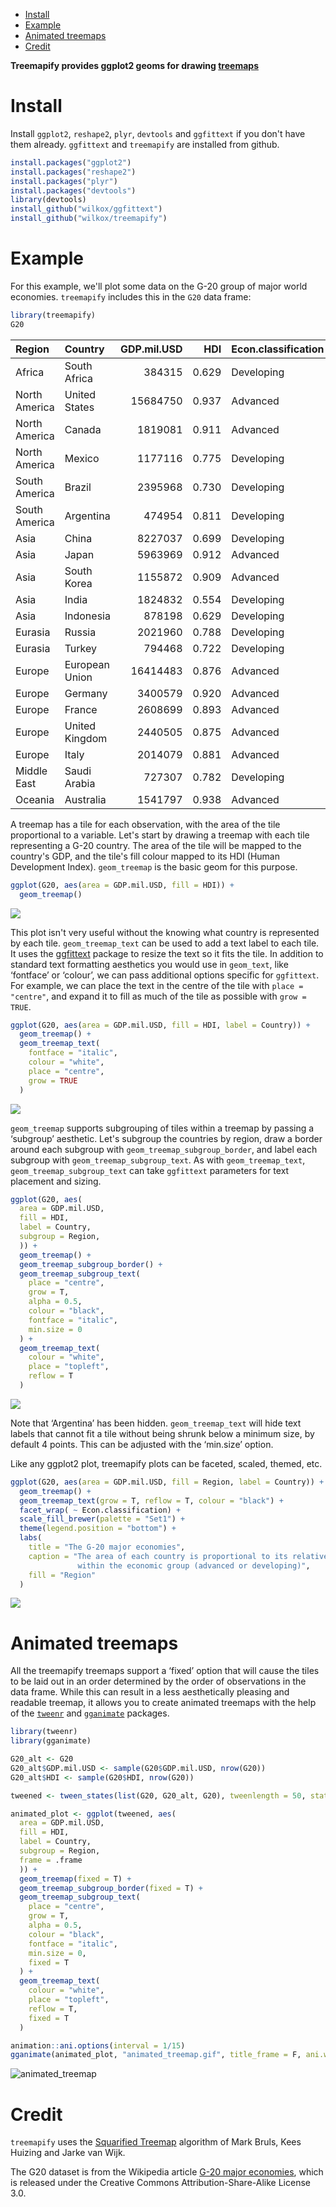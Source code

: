 
-   [Install](#install)
-   [Example](#example)
-   [Animated treemaps](#animated-treemaps)
-   [Credit](#credit)

**Treemapify provides ggplot2 geoms for drawing [treemaps](http://en.wikipedia.org/wiki/Treemap)**

Install
=======

Install `ggplot2`, `reshape2`, `plyr`, `devtools` and `ggfittext` if you don't have them already. `ggfittext` and `treemapify` are installed from github.

``` r
install.packages("ggplot2")
install.packages("reshape2")
install.packages("plyr")
install.packages("devtools")
library(devtools)
install_github("wilkox/ggfittext")
install_github("wilkox/treemapify")
```

Example
=======

For this example, we'll plot some data on the G-20 group of major world economies. `treemapify` includes this in the `G20` data frame:

``` r
library(treemapify)
G20
```

| Region        | Country        |  GDP.mil.USD|    HDI| Econ.classification |
|:--------------|:---------------|------------:|------:|:--------------------|
| Africa        | South Africa   |       384315|  0.629| Developing          |
| North America | United States  |     15684750|  0.937| Advanced            |
| North America | Canada         |      1819081|  0.911| Advanced            |
| North America | Mexico         |      1177116|  0.775| Developing          |
| South America | Brazil         |      2395968|  0.730| Developing          |
| South America | Argentina      |       474954|  0.811| Developing          |
| Asia          | China          |      8227037|  0.699| Developing          |
| Asia          | Japan          |      5963969|  0.912| Advanced            |
| Asia          | South Korea    |      1155872|  0.909| Advanced            |
| Asia          | India          |      1824832|  0.554| Developing          |
| Asia          | Indonesia      |       878198|  0.629| Developing          |
| Eurasia       | Russia         |      2021960|  0.788| Developing          |
| Eurasia       | Turkey         |       794468|  0.722| Developing          |
| Europe        | European Union |     16414483|  0.876| Advanced            |
| Europe        | Germany        |      3400579|  0.920| Advanced            |
| Europe        | France         |      2608699|  0.893| Advanced            |
| Europe        | United Kingdom |      2440505|  0.875| Advanced            |
| Europe        | Italy          |      2014079|  0.881| Advanced            |
| Middle East   | Saudi Arabia   |       727307|  0.782| Developing          |
| Oceania       | Australia      |      1541797|  0.938| Advanced            |

A treemap has a tile for each observation, with the area of the tile proportional to a variable. Let's start by drawing a treemap with each tile representing a G-20 country. The area of the tile will be mapped to the country's GDP, and the tile's fill colour mapped to its HDI (Human Development Index). `geom_treemap` is the basic geom for this purpose.

``` r
ggplot(G20, aes(area = GDP.mil.USD, fill = HDI)) +
  geom_treemap()
```

![](README-basic_treemap-1.png)

This plot isn't very useful without the knowing what country is represented by each tile. `geom_treemap_text` can be used to add a text label to each tile. It uses the [ggfittext](https://github.com/wilkox/ggfittext) package to resize the text so it fits the tile. In addition to standard text formatting aesthetics you would use in `geom_text`, like ‘fontface’ or ‘colour’, we can pass additional options specific for `ggfittext`. For example, we can place the text in the centre of the tile with `place = "centre"`, and expand it to fill as much of the tile as possible with `grow = TRUE`.

``` r
ggplot(G20, aes(area = GDP.mil.USD, fill = HDI, label = Country)) +
  geom_treemap() +
  geom_treemap_text(
    fontface = "italic",
    colour = "white",
    place = "centre",
    grow = TRUE
  )
```

![](README-geom_treemap_text-1.png)

`geom_treemap` supports subgrouping of tiles within a treemap by passing a ‘subgroup’ aesthetic. Let's subgroup the countries by region, draw a border around each subgroup with `geom_treemap_subgroup_border`, and label each subgroup with `geom_treemap_subgroup_text`. As with `geom_treemap_text`, `geom_treemap_subgroup_text` can take `ggfittext` parameters for text placement and sizing.

``` r
ggplot(G20, aes(
  area = GDP.mil.USD,
  fill = HDI,
  label = Country,
  subgroup = Region,
  )) +
  geom_treemap() +
  geom_treemap_subgroup_border() +
  geom_treemap_subgroup_text(
    place = "centre",
    grow = T,
    alpha = 0.5,
    colour = "black",
    fontface = "italic",
    min.size = 0
  ) +
  geom_treemap_text(
    colour = "white",
    place = "topleft",
    reflow = T
  )
```

![](README-subgrouped_treemap-1.png)

Note that ‘Argentina’ has been hidden. `geom_treemap_text` will hide text labels that cannot fit a tile without being shrunk below a minimum size, by default 4 points. This can be adjusted with the ‘min.size’ option.

Like any ggplot2 plot, treemapify plots can be faceted, scaled, themed, etc.

``` r
ggplot(G20, aes(area = GDP.mil.USD, fill = Region, label = Country)) +
  geom_treemap() +
  geom_treemap_text(grow = T, reflow = T, colour = "black") +
  facet_wrap( ~ Econ.classification) +
  scale_fill_brewer(palette = "Set1") +
  theme(legend.position = "bottom") +
  labs(
    title = "The G-20 major economies",
    caption = "The area of each country is proportional to its relative GDP
               within the economic group (advanced or developing)",
    fill = "Region"
  )
```

![](README-complex_treemap-1.png)

Animated treemaps
=================

All the treemapify treemaps support a ‘fixed’ option that will cause the tiles to be laid out in an order determined by the order of observations in the data frame. While this can result in a less aesthetically pleasing and readable treemap, it allows you to create animated treemaps with the help of the [`tweenr`](https://github.com/thomasp85/tweenr) and [`gganimate`](https://github.com/dgrtwo/gganimate) packages.

``` r
library(tweenr)
library(gganimate)

G20_alt <- G20
G20_alt$GDP.mil.USD <- sample(G20$GDP.mil.USD, nrow(G20))
G20_alt$HDI <- sample(G20$HDI, nrow(G20))

tweened <- tween_states(list(G20, G20_alt, G20), tweenlength = 50, statelength = 25, ease = 'cubic-in-out', nframes = 200)

animated_plot <- ggplot(tweened, aes(
  area = GDP.mil.USD,
  fill = HDI,
  label = Country,
  subgroup = Region,
  frame = .frame
  )) +
  geom_treemap(fixed = T) +
  geom_treemap_subgroup_border(fixed = T) +
  geom_treemap_subgroup_text(
    place = "centre",
    grow = T,
    alpha = 0.5,
    colour = "black",
    fontface = "italic",
    min.size = 0,
    fixed = T
  ) +
  geom_treemap_text(
    colour = "white",
    place = "topleft",
    reflow = T,
    fixed = T
  )

animation::ani.options(interval = 1/15)
gganimate(animated_plot, "animated_treemap.gif", title_frame = F, ani.width = 400, ani.height = 400)
```

![animated\_treemap](animated_treemap.gif)

Credit
======

`treemapify` uses the [Squarified Treemap](http://citeseerx.ist.psu.edu/viewdoc/summary?doi=10.1.1.36.6685) algorithm of Mark Bruls, Kees Huizing and Jarke van Wijk.

The G20 dataset is from the Wikipedia article [G-20 major economies](http://en.wikipedia.org/wiki/G-20_major_economies), which is released under the Creative Commons Attribution-Share-Alike License 3.0.
